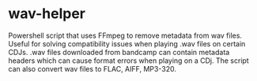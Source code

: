 # wav-helper
Powershell script that uses FFmpeg to remove metadata from wav files. Useful for solving compatibility issues when playing .wav files on certain CDJs. .wav files downloaded from bandcamp can contain metadata headers which can cause format errors when playing on a CDj. The script can also convert wav files to FLAC, AIFF, MP3-320.
